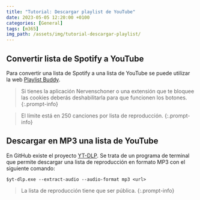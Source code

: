 ```yaml
---
title: "Tutorial: Descargar playlist de YouTube"
date: 2023-05-05 12:20:00 +0100
categories: [General]
tags: [m365]
img_path: /assets/img/tutorial-descargar-playlist/
---
```


## Convertir lista de Spotify a YouTube

Para convertir una lista de Spotify a una lista de YouTube se puede utilizar la web [Playlist Buddy](https://playlistbuddy.com/).

> Si tienes la aplicación Nervenschoner o una extensión que te bloquee las cookies deberás deshabilitarla para que funcionen los botones.
{:.prompt-info}

> El límite está en 250 canciones por lista de reproducción.
{:.prompt-info}

## Descargar en MP3 una lista de YouTube

En GitHub existe el proyecto [YT-DLP](https://github.com/yt-dlp/yt-dlp). Se trata de un programa de terminal que permite descargar una lista de reproducción en formato MP3 con el siguiente comando:

```console
$yt-dlp.exe --extract-audio --audio-format mp3 <url>
```

> La lista de reproducción tiene que ser pública.
{:.prompt-info}
